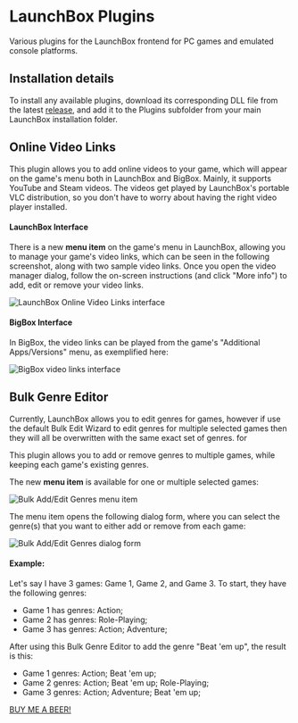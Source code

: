 # LaunchBox Plugins
Various plugins for the LaunchBox frontend for PC games and emulated console platforms.

## Installation details

To install any available plugins, download its corresponding DLL file from the latest [release](https://github.com/SsjCosty/LaunchboxPlugins/releases), and add it to the Plugins subfolder from your main LaunchBox installation folder.

## Online Video Links

This plugin allows you to add online videos to your game, which will appear on the game's menu both in LaunchBox and BigBox. Mainly, it supports YouTube and Steam videos. The videos get played by LaunchBox's portable VLC distribution, so you don't have to worry about having the right video player installed.

#### LaunchBox Interface

There is a new **menu item** on the game's menu in LaunchBox, allowing you to manage your game's video links, which can be seen in the following screenshot, along with two sample video links. Once you open the video manager dialog, follow the on-screen instructions (and click "More info") to add, edit or remove your video links.

![LaunchBox Online Video Links interface](https://i.imgur.com/dININZs.png)

#### BigBox Interface

In BigBox, the video links can be played from the game's "Additional Apps/Versions" menu, as exemplified here:

![BigBox video links interface](https://i.imgur.com/9LRo3Op.png)

## Bulk Genre Editor

Currently, LaunchBox allows you to edit genres for games, however if use the default Bulk Edit Wizard to edit genres for multiple selected games then they will all be overwritten with the same exact set of genres. for 

This plugin allows you to add or remove genres to multiple games, while keeping each game's existing genres.

The new **menu item** is available for one or multiple selected games:

![Bulk Add/Edit Genres menu item](https://i.imgur.com/8ywzK9h.png)

The menu item opens the following dialog form, where you can select the genre(s) that you want to either add or remove from each game:

![Bulk Add/Edit Genres dialog form](https://i.imgur.com/LC1zj0G.png)

#### Example:

Let's say I have 3 games: Game 1, Game 2, and Game 3. To start, they have the following genres:
* Game 1 has genres: Action;
* Game 2 has genres: Role-Playing;
* Game 3 has genres: Action; Adventure;

After using this Bulk Genre Editor to add the genre "Beat 'em up", the result is this:
* Game 1 genres: Action; Beat 'em up;
* Game 2 genres: Action; Beat 'em up; Role-Playing;
* Game 3 genres: Action; Adventure; Beat 'em up;


[BUY ME A BEER!](https://www.paypal.me/CostinsPaypal)
